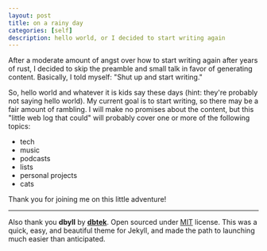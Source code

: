 ```yaml
---
layout: post
title: on a rainy day
categories: [self]
description: hello world, or I decided to start writing again
---
```


After a moderate amount of angst over how to start writing again after years of rust, I decided to skip the preamble and small talk in favor of generating content. Basically, I told myself: "Shut up and start writing."

So, hello world and whatever it is kids say these days (hint: they're probably not saying hello world). My current goal is to start writing, so there may be a fair amount of rambling. I will make no promises about the content, but this "little web log that could" will probably cover one or more of the following topics:

- tech
- music
- podcasts
- lists
- personal projects
- cats

Thank you for joining me on this little adventure!

---
Also thank you **dbyll** by **[dbtek](http://ismaildemirbilek.com)**. Open sourced under [MIT](http://opensource.org/licenses/MIT) license. This was a quick, easy, and beautiful theme for Jekyll, and made the path to launching much easier than anticipated.
